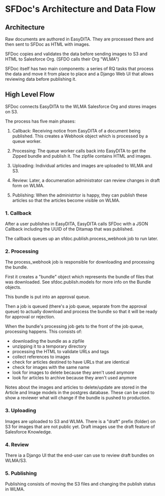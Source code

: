 # SFDoc's Architecture and Data Flow

## Architecture

Raw documents are authored in EasyDITA. They are processed
there and then sent to SFDoc as HTML with images.

SFDoc copies and validates the data before sending images to 
S3 and HTML to Salesforce Org. (SFDO calls their Org "WLMA")

SFDoc itself has two main components: a series of RQ tasks that
process the data and move it from place to place and a 
Django Web UI that allows reviewing data before publishing it.

## High Level Flow

SFDoc connects EasyDITA to the WLMA Salesforce Org and stores images on S3.

The process has five main phases:

 1. Callback: Receiving notice from EasyDITA of a document being published. 
    This creates a Webhook object which is processed by a queue worker.
 
 2. Processing: The queue worker calls back into EasyDITA to get the Zipped bundle and
    publish it. The zipfile contains HTML and images.

 3. Uploading: Individual articles and images are uploaded to WLMA and S3.

 4. Review: Later, a documenation administrator can review changes in draft form
    on WLMA.

 5. Publishing: When the administrtor is happy, they can publish these articles so 
    that the articles become visible on WLMA.

### 1. Callback

After a user publishes in EasyDITA, EasyDITA calls SFDoc with a JSON Callback
including the UUID of the Ditamap that was published. 

The callback queues up an sfdoc.publish.process_webhook job to run later.

### 2. Processing

The process_webhook job is responsible for downloading and processing the
bundle. 

First it creates a "bundle" object which represents the bundle of files that
was downloaded. See sfdoc.publish.models for more info on the Bundle objects.

This bundle is put into an approval queue.

Then a job is queued (there's a job queue, separate from the approval queue)
to actually download and process the bundle so that it will be ready for approval or 
rejection.

When the bundle's processing job gets to the front of the job queue,
processing happens. This consists of:

 * downloading the bundle as a zipfile
 * unzipping it to a temporary directory
 * processing the HTML to validate URLs and tags
 * collect references to images
 * check for articles destined to have URLs that are identical 
 * check for images with the same name
 * look for images to delete because they aren't used anymore
 * look for articles to archive because they aren't used anymore

Notes about the images and articles to delete/update are stored in the
Article and Image models in the postgres database. These can be used to
show a reviewer what will change if the bundle is pushed to production.

### 3. Uploading

Images are uploaded to S3 and WLMA. There is a "draft" prefix (folder) on 
S3 for images that are not public yet. Draft images use the draft feature of
Salesforce Knowledge.

### 4. Review

There ia a Django UI that the end-user can use to review draft bundles on 
WLMA/S3.

### 5. Publishing

Publishing consists of moving the S3 files and changing the publish status
in WLMA.
